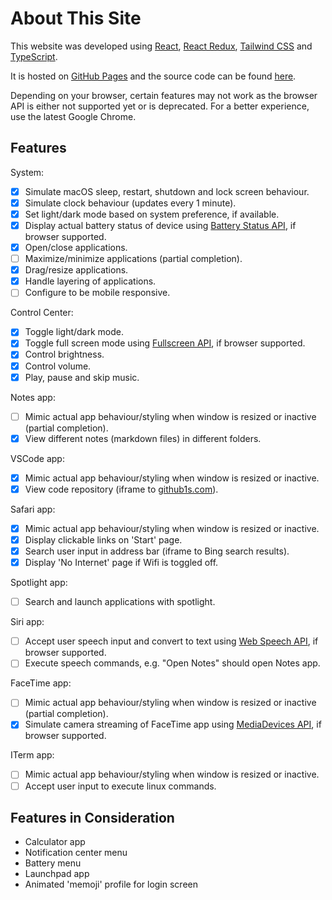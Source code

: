 # About This Site

This website was developed using [React](https://reactjs.org/), [React Redux](https://react-redux.js.org/), [Tailwind CSS](https://tailwindcss.com/) and [TypeScript](https://www.typescriptlang.org/).

It is hosted on [GitHub Pages](https://pages.github.com/) and the source code can be found [here](https://github.com/Milleus/portfolio-mac-os).

Depending on your browser, certain features may not work as the browser API is either not supported yet or is deprecated. For a better experience, use the latest Google Chrome.

## Features

System:

- [x] Simulate macOS sleep, restart, shutdown and lock screen behaviour.
- [x] Simulate clock behaviour (updates every 1 minute).
- [x] Set light/dark mode based on system preference, if available.
- [x] Display actual battery status of device using [Battery Status API](https://developer.mozilla.org/en-US/docs/Web/API/Battery_Status_API), if browser supported.
- [x] Open/close applications.
- [ ] Maximize/minimize applications (partial completion).
- [x] Drag/resize applications.
- [x] Handle layering of applications.
- [ ] Configure to be mobile responsive.

Control Center:

- [x] Toggle light/dark mode.
- [x] Toggle full screen mode using [Fullscreen API](https://developer.mozilla.org/en-US/docs/Web/API/Fullscreen_API), if browser supported.
- [x] Control brightness.
- [x] Control volume.
- [x] Play, pause and skip music.

Notes app:

- [ ] Mimic actual app behaviour/styling when window is resized or inactive (partial completion).
- [x] View different notes (markdown files) in different folders.

VSCode app:

- [x] Mimic actual app behaviour/styling when window is resized or inactive.
- [x] View code repository (iframe to [github1s.com](https://github1s.com/)).

Safari app:

- [x] Mimic actual app behaviour/styling when window is resized or inactive.
- [x] Display clickable links on 'Start' page.
- [x] Search user input in address bar (iframe to Bing search results).
- [x] Display 'No Internet' page if Wifi is toggled off.

Spotlight app:

- [ ] Search and launch applications with spotlight.

Siri app:

- [ ] Accept user speech input and convert to text using [Web Speech API](https://developer.mozilla.org/en-US/docs/Web/API/Web_Speech_API), if browser supported.
- [ ] Execute speech commands, e.g. "Open Notes" should open Notes app.

FaceTime app:

- [ ] Mimic actual app behaviour/styling when window is resized or inactive (partial completion).
- [x] Simulate camera streaming of FaceTime app using [MediaDevices API](https://developer.mozilla.org/en-US/docs/Web/API/MediaDevices), if browser supported.

ITerm app:

- [ ] Mimic actual app behaviour/styling when window is resized or inactive.
- [ ] Accept user input to execute linux commands.

## Features in Consideration

- Calculator app
- Notification center menu
- Battery menu
- Launchpad app
- Animated 'memoji' profile for login screen
